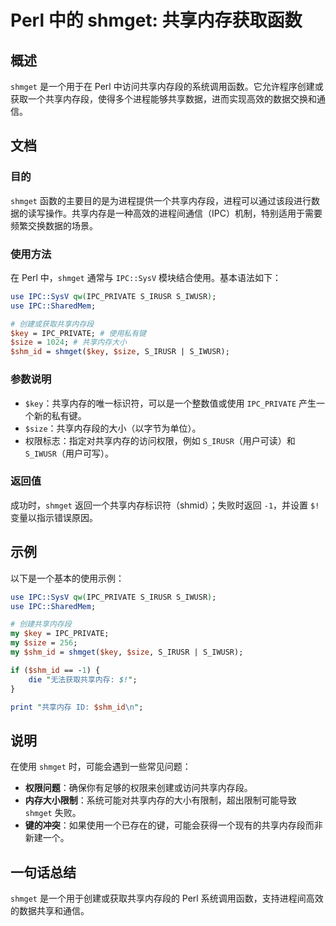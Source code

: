<!--
Meta Description: # Perl 中的 shmget: 共享内存获取函数 ## 概述 `shmget` 是一个用于在 Perl 中访问共享内存段的系统调用函数。它允许程序创建或获取一个共享内存段，使得多个进程能够共享数据，进而实现高效的数据交换和通信。 ## 文档 ### 目的 `shmget` 函数的主要目的是为进程...
Meta Keywords: shmget, perl, ipc, ipc_private, s_irusr
-->

# Perl 中的 shmget: 共享内存获取函数

## 概述
`shmget` 是一个用于在 Perl 中访问共享内存段的系统调用函数。它允许程序创建或获取一个共享内存段，使得多个进程能够共享数据，进而实现高效的数据交换和通信。

## 文档
### 目的
`shmget` 函数的主要目的是为进程提供一个共享内存段，进程可以通过该段进行数据的读写操作。共享内存是一种高效的进程间通信（IPC）机制，特别适用于需要频繁交换数据的场景。

### 使用方法
在 Perl 中，`shmget` 通常与 `IPC::SysV` 模块结合使用。基本语法如下：

```perl
use IPC::SysV qw(IPC_PRIVATE S_IRUSR S_IWUSR);
use IPC::SharedMem;

# 创建或获取共享内存段
$key = IPC_PRIVATE; # 使用私有键
$size = 1024; # 共享内存大小
$shm_id = shmget($key, $size, S_IRUSR | S_IWUSR);
```

### 参数说明
- `$key`：共享内存的唯一标识符，可以是一个整数值或使用 `IPC_PRIVATE` 产生一个新的私有键。
- `$size`：共享内存段的大小（以字节为单位）。
- 权限标志：指定对共享内存的访问权限，例如 `S_IRUSR`（用户可读）和 `S_IWUSR`（用户可写）。

### 返回值
成功时，`shmget` 返回一个共享内存标识符（shmid）；失败时返回 `-1`，并设置 `$!` 变量以指示错误原因。

## 示例
以下是一个基本的使用示例：

```perl
use IPC::SysV qw(IPC_PRIVATE S_IRUSR S_IWUSR);
use IPC::SharedMem;

# 创建共享内存段
my $key = IPC_PRIVATE;
my $size = 256;
my $shm_id = shmget($key, $size, S_IRUSR | S_IWUSR);

if ($shm_id == -1) {
    die "无法获取共享内存: $!";
}

print "共享内存 ID: $shm_id\n";
```

## 说明
在使用 `shmget` 时，可能会遇到一些常见问题：
- **权限问题**：确保你有足够的权限来创建或访问共享内存段。
- **内存大小限制**：系统可能对共享内存的大小有限制，超出限制可能导致 `shmget` 失败。
- **键的冲突**：如果使用一个已存在的键，可能会获得一个现有的共享内存段而非新建一个。

## 一句话总结
`shmget` 是一个用于创建或获取共享内存段的 Perl 系统调用函数，支持进程间高效的数据共享和通信。